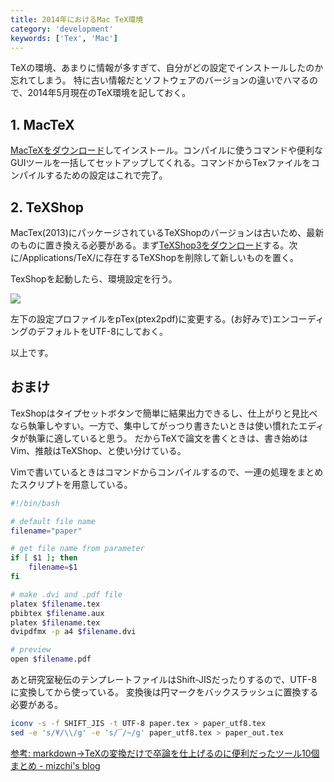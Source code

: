 ```yaml
---
title: 2014年におけるMac TeX環境
category: 'development'
keywords: ['Tex', 'Mac']
---
```


TeXの環境、あまりに情報が多すぎて、自分がどの設定でインストールしたのか忘れてしまう。
特に古い情報だとソフトウェアのバージョンの違いでハマるので、2014年5月現在のTeX環境を記しておく。

## 1. MacTeX

[MacTeXをダウンロード](http://tug.org/mactex/)してインストール。コンパイルに使うコマンドや便利なGUIツールを一括してセットアップしてくれる。コマンドからTexファイルをコンパイルするための設定はこれで完了。

## 2. TeXShop

MacTex(2013)にパッケージされているTeXShopのバージョンは古いため、最新のものに置き換える必要がある。まず[TeXShop3をダウンロード](http://pages.uoregon.edu/koch/texshop/)する。次に/Applications/TeX/に存在するTeXShopを削除して新しいものを置く。

TexShopを起動したら、環境設定を行う。

![ ](/img/blog_mac_tex.png)

左下の設定プロファイルをpTex(ptex2pdf)に変更する。(お好みで)エンコーディングのデフォルトをUTF-8にしておく。

以上です。

## おまけ

TexShopはタイプセットボタンで簡単に結果出力できるし、仕上がりと見比べなら執筆しやすい。一方で、集中してがっつり書きたいときは使い慣れたエディタが執筆に適していると思う。
だからTeXで論文を書くときは、書き始めはVim、推敲はTeXShop、と使い分けている。

Vimで書いているときはコマンドからコンパイルするので、一連の処理をまとめたスクリプトを用意している。

```bash
#!/bin/bash

# default file name
filename="paper"

# get file name from parameter
if [ $1 ]; then
    filename=$1
fi

# make .dvi and .pdf file
platex $filename.tex
pbibtex $filename.aux
platex $filename.tex
dvipdfmx -p a4 $filename.dvi

# preview
open $filename.pdf
```

あと研究室秘伝のテンプレートファイルはShift-JISだったりするので、UTF-8に変換してから使っている。
変換後は円マークをバックスラッシュに置換する必要がある。

```bash
iconv -s -f SHIFT_JIS -t UTF-8 paper.tex > paper_utf8.tex
sed -e 's/¥/\\/g' -e 's/‾/~/g' paper_utf8.tex > paper_out.tex
```

[参考: markdown->TeXの変換だけで卒論を仕上げるのに便利だったツール10個まとめ - mizchi's blog](http://mizchi.hatenablog.com/entry/2014/01/20/090957)
